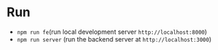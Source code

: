 # Run

-   `npm run fe`(run local development server `http://localhost:8000`)
-   `npm run server` (run the backend server at `http://localhost:3000`)
